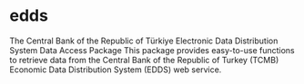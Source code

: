 # edds
The Central Bank of the Republic of Türkiye Electronic Data Distribution System Data Access Package  This package provides easy-to-use functions to retrieve data from the Central Bank of the Republic of Turkey (TCMB) Economic Data Distribution System (EDDS) web service.
